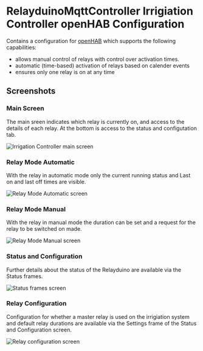 # RelayduinoMqttController Irrigiation Controller openHAB Configuration

Contains a configuration for [openHAB](http://www.openhab.org) which supports the following capabilities:

- allows manual control of relays with control over activation times.
- automatic (time-based) activation of relays based on calender events
- ensures only one relay is on at any time

## Screenshots

### Main Screen

The main sreen indicates which relay is currently on, and access to the details of each relay. At the bottom is access to the status and configutation tab.

![Irrigation Controller main screen](screenshots/irrigation_main-screen.png)

### Relay Mode Automatic

With the relay in automatic mode only the current running status and Last on and last off times are visible.

![Relay Mode Automatic screen](screenshots/relay-mode-auto.png)

### Relay Mode Manual

With the relay in manual mode the duration can be set and a request for the relay to be switched on made.

![Relay Mode Manual screen](screenshots/relay-mode-manual.png)

 ### Status and Configuration

 Further details about the status of the Relayduino are available via the Status frames.

 ![Status frames screen](screenshots/status-and-configuration.png)

### Relay Configuration

Configuration for whether a master relay is used on the irrigiation system and default relay durations are available via the Settings frame of the Status and Configuration screen.

![Relay configuration screen](screenshots/master-and-default-durations.png)
